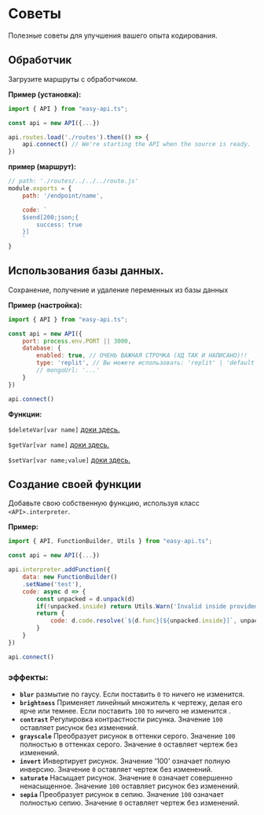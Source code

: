 # Советы

Полезные советы для улучшения вашего опыта кодирования.

## Обработчик

Загрузите маршруты с обработчиком.

**Пример (установка):**
```js
import { API } from "easy-api.ts";

const api = new API({...})

api.routes.load('./routes').then(() => {
    api.connect() // We're starting the API when the source is ready.
})
```

**пример (маршрут):**
```js
// path: './routes/../../../route.js'
module.exports = {
    path: '/endpoint/name',

    code: `
    $send[200;json;{
        success: true
    }]
    `
}
```

## Использования базы данных.

Сохранение, получение и удаление переменных из базы данных

**Пример (настройка):**
```js
import { API } from "easy-api.ts";

const api = new API({
    port: process.env.PORT || 3000,
    database: {
        enabled: true, // ОЧЕНЬ ВАЖНАЯ СТРОЧКА (ХД ТАК И НАПИСАНО)!!
        type: 'replit', // Вы можете использовать: 'replit' | 'default' | 'mongo'
        // mongoUrl: '...'
    }
})

api.connect()
```

**Функции:**

`$deleteVar[var name]` [доки здесь.](functions/$deleteVar.md)

`$getVar[var name]` [доки здесь.](functions/$getVar.md)

`$setVar[var name;value]` [доки здесь.](functions/$setVar.md)

## Создание своей функции

Добавьте свою собственную функцию, используя класс `<API>.interpreter`.

**Пример:**
```js
import { API, FunctionBuilder, Utils } from "easy-api.ts";

const api = new API({...})

api.interpreter.addFunction({
    data: new FunctionBuilder()
    .setName('test'),
    code: async d => {
        const unpacked = d.unpack(d)
        if(!unpacked.inside) return Utils.Warn('Invalid inside provided in:', d.func)
        return {
            code: d.code.resolve(`${d.func}[${unpacked.inside}]`, unpacked.inside + '< was a test.')
        }
    }
})

api.connect()
```
### эффекты:
- **`blur`** размытие по гаусу. Если поставить  `0` то ничего не изменится.
- **`brightness`** Применяет линейный множитель к чертежу, делая его ярче или темнее. Если поставить `100` то ничего не изменится .
- **`contrast`** Регулировка контрастности рисунка. Значение `100` оставляет рисунок без изменений.
- **`grayscale`** Преобразует рисунок в оттенки серого. Значение `100` полностью в оттенках серого. Значение `0` оставляет чертеж без изменений.
- **`invert`** Инвертирует рисунок. Значение '100' означает полную инверсию. Значение `0` оставляет чертеж без изменений.
- **`saturate`** Насыщает рисунок. Значение `0` означает совершенно ненасыщенное. Значение `100` оставляет рисунок без изменений.
- **`sepia`** Преобразует рисунок в сепию. Значение `100` означает полностью сепию. Значение `0` оставляет чертеж без изменений.
